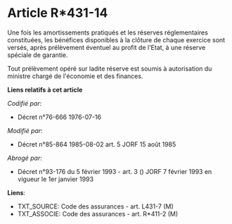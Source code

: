 # Article R*431-14

Une fois les amortissements pratiqués et les réserves réglementaires constituées, les bénéfices disponibles à la clôture de
chaque exercice sont versés, après prélèvement éventuel au profit de l'Etat, à une réserve spéciale de garantie.

Tout prélèvement opéré sur ladite réserve est soumis à autorisation du ministre chargé de l'économie et des finances.

**Liens relatifs à cet article**

_Codifié par_:

  - Décret n°76-666 1976-07-16

_Modifié par_:

  - Décret n°85-864 1985-08-02 art. 5 JORF 15 août 1985

_Abrogé par_:

  - Décret n°93-176 du 5 février 1993 - art. 3 () JORF 7 février 1993 en vigueur le 1er janvier 1993

**Liens**:

  - TXT_SOURCE: Code des assurances - art. L431-7 (M)
  - TXT_ASSOCIE: Code des assurances - art. R*411-2 (M)
